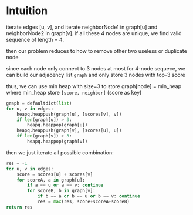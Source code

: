 # Intuition

iterate edges [u, v], and iterate neighborNode1 in graph[u] and neighborNode2 in graph[v].
if all these 4 nodes are unique, we find valid sequence of length = 4.

then our problem reduces to how to remove other two useless or duplicate node

since each node only connect to 3 nodes at most for 4-node sequece, we can build our adjacency list `graph` and only store 3 nodes with top-3 score

thus, we can use min heap with size=3 to store graph[node] = min_heap where min_heap store `[score, neighbor]` (score as key)

```py
graph = defaultdict(list)
for u, v in edges:
    heapq.heappush(graph[u], [scores[v], v])
    if len(graph[u]) > 3:
        heapq.heappop(graph[u])
    heapq.heappush(graph[v], [scores[u], u])
    if len(graph[v]) > 3:
        heapq.heappop(graph[v])
```

then we just iterate all possible combination:
```py
res = -1
for u, v in edges:
    score = scores[u] + scores[v]
    for scoreA, a in graph[u]:
        if a == u or a == v: continue
        for scoreB, b in graph[v]:
            if b == a or b == u or b == v: continue
            res = max(res, score+scoreA+scoreB)
return res
```